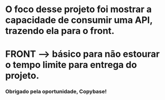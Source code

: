 # O foco desse projeto foi mostrar a capacidade de consumir uma API, trazendo ela para o front.
# FRONT --> básico para não estourar o tempo limite para entrega do projeto.
### Obrigado pela oportunidade, Copybase!
